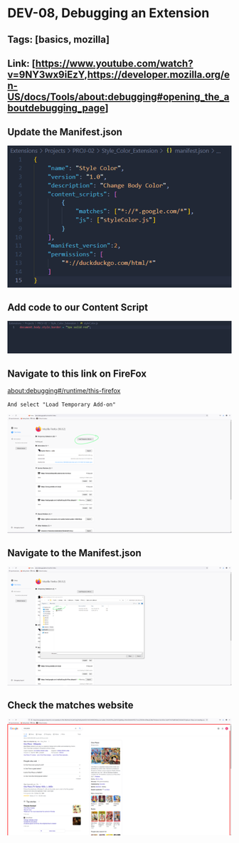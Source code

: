 # DEV-08, Debugging an Extension

## Tags: [basics, mozilla]

## Link: [<https://www.youtube.com/watch?v=9NY3wx9iEzY>,<https://developer.mozilla.org/en-US/docs/Tools/about:debugging#opening_the_aboutdebugging_page>]

## Update the Manifest.json

![](../images/DEV-08/DEV-08-A1.png)

## Add code to our Content Script

![](../images/DEV-08/DEV-08-A2.png)

## Navigate to this link on FireFox

<about:debugging#/runtime/this-firefox>

    And select "Load Temporary Add-on"

![](../images/DEV-08/DEV-08-A4.png)

## Navigate to the Manifest.json

![](../images/DEV-08/DEV-08-A5.png)

## Check the matches website

![](../images/DEV-08/DEV-08-A6.png)
